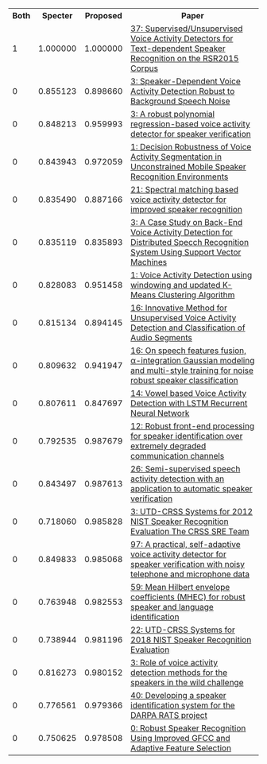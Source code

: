 <html><table><tr>
<th>Both</th>
<th>Specter</th>
<th>Proposed</th>
<th>Paper</th>
</tr>
<tr>
<td>1</td>
<td>1.000000</td>
<td>1.000000</td>
<td><a href="https://www.semanticscholar.org/paper/4b097208cc1514bac4fa0afc85a44360352c54b1">37: Supervised/Unsupervised Voice Activity Detectors for Text-dependent Speaker Recognition on the RSR2015 Corpus</a></td>
</tr>
<tr>
<td>0</td>
<td>0.855123</td>
<td>0.898660</td>
<td><a href="https://www.semanticscholar.org/paper/8abb5c091ad3bc0f3df217f7b48ce1772eb59661">3: Speaker-Dependent Voice Activity Detection Robust to Background Speech Noise</a></td>
</tr>
<tr>
<td>0</td>
<td>0.848213</td>
<td>0.959993</td>
<td><a href="https://www.semanticscholar.org/paper/dba14fb8881d4bff4f73f46abfc490b3168eab82">3: A robust polynomial regression-based voice activity detector for speaker verification</a></td>
</tr>
<tr>
<td>0</td>
<td>0.843943</td>
<td>0.972059</td>
<td><a href="https://www.semanticscholar.org/paper/3efcff2edde5b18e6f8efdf23f55188c8c68c35b">1: Decision Robustness of Voice Activity Segmentation in Unconstrained Mobile Speaker Recognition Environments</a></td>
</tr>
<tr>
<td>0</td>
<td>0.835490</td>
<td>0.887166</td>
<td><a href="https://www.semanticscholar.org/paper/288e72ec2689b65c3fe4f0112d1fa878a8834a33">21: Spectral matching based voice activity detector for improved speaker recognition</a></td>
</tr>
<tr>
<td>0</td>
<td>0.835119</td>
<td>0.835893</td>
<td><a href="https://www.semanticscholar.org/paper/ad4f12dfbc02e00b7ee41aba76130935a7d1f95b">3: A Case Study on Back-End Voice Activity Detection for Distributed Specch Recognition System Using Support Vector Machines</a></td>
</tr>
<tr>
<td>0</td>
<td>0.828083</td>
<td>0.951458</td>
<td><a href="https://www.semanticscholar.org/paper/1519867ffe62e77eb44b245a263926037a55df47">1: Voice Activity Detection using windowing and updated K-Means Clustering Algorithm</a></td>
</tr>
<tr>
<td>0</td>
<td>0.815134</td>
<td>0.894145</td>
<td><a href="https://www.semanticscholar.org/paper/21db789c1138bae101ad4a432830c5eb035dd146">16: Innovative Method for Unsupervised Voice Activity Detection and Classification of Audio Segments</a></td>
</tr>
<tr>
<td>0</td>
<td>0.809632</td>
<td>0.941947</td>
<td><a href="https://www.semanticscholar.org/paper/2606d206ff6919f545927d57d5063d497171e3b6">16: On speech features fusion, α-integration Gaussian modeling and multi-style training for noise robust speaker classification</a></td>
</tr>
<tr>
<td>0</td>
<td>0.807611</td>
<td>0.847697</td>
<td><a href="https://www.semanticscholar.org/paper/147842cd407a042fd0a4b9b471828a2584a18672">14: Vowel based Voice Activity Detection with LSTM Recurrent Neural Network</a></td>
</tr>
<tr>
<td>0</td>
<td>0.792535</td>
<td>0.987679</td>
<td><a href="https://www.semanticscholar.org/paper/68f2f847ee8e0cadc0264856fd1b35cc688790a7">12: Robust front-end processing for speaker identification over extremely degraded communication channels</a></td>
</tr>
<tr>
<td>0</td>
<td>0.843497</td>
<td>0.987613</td>
<td><a href="https://www.semanticscholar.org/paper/31855a35c5eb293d1a291819f9448e6f5e8fec0a">26: Semi-supervised speech activity detection with an application to automatic speaker verification</a></td>
</tr>
<tr>
<td>0</td>
<td>0.718060</td>
<td>0.985828</td>
<td><a href="https://www.semanticscholar.org/paper/3b4999c27c3b7c78f270c8b200c8aee01fa92784">3: UTD-CRSS Systems for 2012 NIST Speaker Recognition Evaluation The CRSS SRE Team</a></td>
</tr>
<tr>
<td>0</td>
<td>0.849833</td>
<td>0.985068</td>
<td><a href="https://www.semanticscholar.org/paper/1d848bf495e509fbef9ae00c892609f76d0306ee">97: A practical, self-adaptive voice activity detector for speaker verification with noisy telephone and microphone data</a></td>
</tr>
<tr>
<td>0</td>
<td>0.763948</td>
<td>0.982553</td>
<td><a href="https://www.semanticscholar.org/paper/43773d1db13d2d20063d24c485b0e7c6fa5c79b2">59: Mean Hilbert envelope coefficients (MHEC) for robust speaker and language identification</a></td>
</tr>
<tr>
<td>0</td>
<td>0.738944</td>
<td>0.981196</td>
<td><a href="https://www.semanticscholar.org/paper/8cf41f9c32699767c558877a1029d8f76112947f">22: UTD-CRSS Systems for 2018 NIST Speaker Recognition Evaluation</a></td>
</tr>
<tr>
<td>0</td>
<td>0.816273</td>
<td>0.980152</td>
<td><a href="https://www.semanticscholar.org/paper/e8b5ef71c97f1daf79f2c2278c9cfc6e336b46fc">3: Role of voice activity detection methods for the speakers in the wild challenge</a></td>
</tr>
<tr>
<td>0</td>
<td>0.776561</td>
<td>0.979366</td>
<td><a href="https://www.semanticscholar.org/paper/f00bea11eed756c3ae90dae416945d8708155caf">40: Developing a speaker identification system for the DARPA RATS project</a></td>
</tr>
<tr>
<td>0</td>
<td>0.750625</td>
<td>0.978508</td>
<td><a href="https://www.semanticscholar.org/paper/e87430dc9ee7c7c3cd181288533a27adaf00503c">0: Robust Speaker Recognition Using Improved GFCC and Adaptive Feature Selection</a></td>
</tr>
</table></html>
